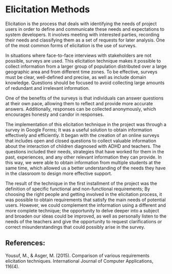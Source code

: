 # Elicitation Methods 

Elicitation is the process that deals with identifying the needs of project users in order to define and communicate these needs and expectations to system developers. It involves meeting with interested parties, recording their needs and classifying them as a set of requests for later analysis. One of the most common forms of elicitation is the use of surveys.

In situations where face-to-face interviews with stakeholders are not possible, surveys are used. This elicitation technique makes it possible to collect information from a larger group of population distributed over a large geographic area and from different time zones. To be effective, surveys must be clear, well-defined and precise, as well as include domain knowledge. Questions should be focused to avoid collecting large amounts of redundant and irrelevant information.

One of the benefits of the surveys is that individuals can answer questions at their own pace, allowing them to reflect and provide more accurate answers. Additionally, responses can be collected anonymously, which encourages honesty and candor in responses.

The implementation of this elicitation technique in the project was through a survey in Google Forms; It was a useful solution to obtain information effectively and efficiently. It began with the creation of an online surveys that includes open and closed questions to collect valuable information about the interaction of children diagnosed with ADHD and teachers. The questions included their needs, strategies that have worked for them in the past, experiences, and any other relevant information they can provide. In this way, we were able to obtain information from multiple students at the same time, which allowed us a better understanding of the needs they have in the classroom to design more effective support.

The result of the technique in the first installment of the project was the definition of specific functional and non-functional requirements; By choosing the right people and getting involved in the elicitation process, it was possible to obtain requirements that satisfy the main needs of potential users. However, we could complement the information using a different and more complete technique; the opportunity to delve deeper into a subject and broaden our ideas could be improved, as well as personally listen to the needs of the teachers and give the opportunity to request clarifications or correct misunderstandings that could possibly arise in the survey.

## References: 

Yousuf, M., & Asger, M. (2015). Comparison of various requirements elicitation techniques. International Journal of Computer Applications, 116(4).
